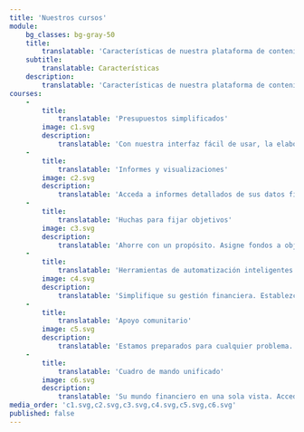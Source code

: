 ```yaml
---
title: 'Nuestros cursos'
module:
    bg_classes: bg-gray-50
    title:
        translatable: 'Características de nuestra plataforma de contenidos de IA'
    subtitle:
        translatable: Características
    description:
        translatable: 'Características de nuestra plataforma de contenidos de IA'
courses:
    -
        title:
            translatable: 'Presupuestos simplificados'
        image: c1.svg
        description:
            translatable: 'Con nuestra interfaz fácil de usar, la elaboración de presupuestos se convierte en un proceso agradable, no en una tarea desalentadora. Convertimos los números y los céntimos en ideas claras y procesables.'
    -
        title:
            translatable: 'Informes y visualizaciones'
        image: c2.svg
        description:
            translatable: 'Acceda a informes detallados de sus datos financieros, que le permitirán identificar patrones y tendencias con facilidad.'
    -
        title:
            translatable: 'Huchas para fijar objetivos'
        image: c3.svg
        description:
            translatable: 'Ahorre con un propósito. Asigne fondos a objetivos específicos, vea crecer sus ahorros y alcance sus sueños financieros, hucha a hucha.'
    -
        title:
            translatable: 'Herramientas de automatización inteligentes'
        image: c4.svg
        description:
            translatable: 'Simplifique su gestión financiera. Establezca reglas para las transacciones recurrentes, autocategorice los gastos y deje que nuestra plataforma se encargue de la contabilidad diaria, haciéndole la vida más fácil.'
    -
        title:
            translatable: 'Apoyo comunitario'
        image: c5.svg
        description:
            translatable: 'Estamos preparados para cualquier problema. Si encuentra problemas en nuestra plataforma, nuestros agentes de atención al cliente están aquí para ayudarle. ¡Póngase en contacto con nosotros!'
    -
        title:
            translatable: 'Cuadro de mando unificado'
        image: c6.svg
        description:
            translatable: 'Su mundo financiero en una sola vista. Acceda a datos en tiempo real, siga su evolución financiera y tome decisiones informadas con nuestro completo panel de control.'
media_order: 'c1.svg,c2.svg,c3.svg,c4.svg,c5.svg,c6.svg'
published: false
---
```



